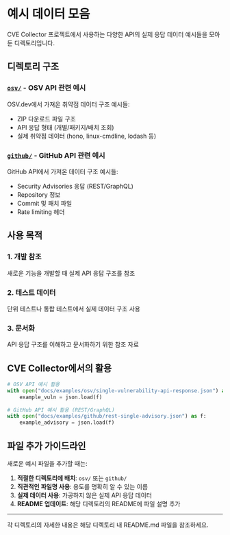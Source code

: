 # 예시 데이터 모음

CVE Collector 프로젝트에서 사용하는 다양한 API의 실제 응답 데이터 예시들을 모아둔 디렉토리입니다.

## 디렉토리 구조

### [`osv/`](osv/) - OSV API 관련 예시
OSV.dev에서 가져온 취약점 데이터 구조 예시들:
- ZIP 다운로드 파일 구조
- API 응답 형태 (개별/패키지/배치 조회)
- 실제 취약점 데이터 (hono, linux-cmdline, lodash 등)

### [`github/`](github/) - GitHub API 관련 예시
GitHub API에서 가져온 데이터 구조 예시들:
- Security Advisories 응답 (REST/GraphQL)
- Repository 정보
- Commit 및 패치 파일
- Rate limiting 헤더

## 사용 목적

### 1. 개발 참조
새로운 기능을 개발할 때 실제 API 응답 구조를 참조

### 2. 테스트 데이터
단위 테스트나 통합 테스트에서 실제 데이터 구조 사용

### 3. 문서화
API 응답 구조를 이해하고 문서화하기 위한 참조 자료

## CVE Collector에서의 활용

```python
# OSV API 예시 활용
with open("docs/examples/osv/single-vulnerability-api-response.json") as f:
    example_vuln = json.load(f)
    
# GitHub API 예시 활용 (REST/GraphQL)
with open("docs/examples/github/rest-single-advisory.json") as f:
    example_advisory = json.load(f)
```

## 파일 추가 가이드라인

새로운 예시 파일을 추가할 때는:

1. **적절한 디렉토리에 배치**: `osv/` 또는 `github/`
2. **직관적인 파일명 사용**: 용도를 명확히 알 수 있는 이름
3. **실제 데이터 사용**: 가공하지 않은 실제 API 응답 데이터
4. **README 업데이트**: 해당 디렉토리의 README에 파일 설명 추가

---

각 디렉토리의 자세한 내용은 해당 디렉토리 내 README.md 파일을 참조하세요. 
